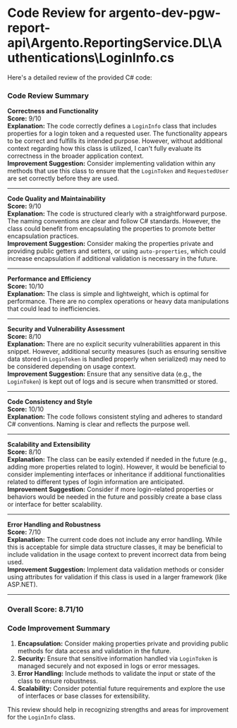# Code Review for argento-dev-pgw-report-api\Argento.ReportingService.DL\Authentications\LoginInfo.cs

Here's a detailed review of the provided C# code:

### Code Review Summary

**Correctness and Functionality**  
**Score:** 9/10  
**Explanation:** The code correctly defines a `LoginInfo` class that includes properties for a login token and a requested user. The functionality appears to be correct and fulfills its intended purpose. However, without additional context regarding how this class is utilized, I can't fully evaluate its correctness in the broader application context.  
**Improvement Suggestion:** Consider implementing validation within any methods that use this class to ensure that the `LoginToken` and `RequestedUser` are set correctly before they are used.

---

**Code Quality and Maintainability**  
**Score:** 9/10  
**Explanation:** The code is structured clearly with a straightforward purpose. The naming conventions are clear and follow C# standards. However, the class could benefit from encapsulating the properties to promote better encapsulation practices.  
**Improvement Suggestion:** Consider making the properties private and providing public getters and setters, or using `auto-properties`, which could increase encapsulation if additional validation is necessary in the future.

---

**Performance and Efficiency**  
**Score:** 10/10  
**Explanation:** The class is simple and lightweight, which is optimal for performance. There are no complex operations or heavy data manipulations that could lead to inefficiencies. 

---

**Security and Vulnerability Assessment**  
**Score:** 8/10  
**Explanation:** There are no explicit security vulnerabilities apparent in this snippet. However, additional security measures (such as ensuring sensitive data stored in `LoginToken` is handled properly when serialized) may need to be considered depending on usage context.  
**Improvement Suggestion:** Ensure that any sensitive data (e.g., the `LoginToken`) is kept out of logs and is secure when transmitted or stored.

---

**Code Consistency and Style**  
**Score:** 10/10  
**Explanation:** The code follows consistent styling and adheres to standard C# conventions. Naming is clear and reflects the purpose well.

---

**Scalability and Extensibility**  
**Score:** 8/10  
**Explanation:** The class can be easily extended if needed in the future (e.g., adding more properties related to login). However, it would be beneficial to consider implementing interfaces or inheritance if additional functionalities related to different types of login information are anticipated.  
**Improvement Suggestion:** Consider if more login-related properties or behaviors would be needed in the future and possibly create a base class or interface for better scalability.

---

**Error Handling and Robustness**  
**Score:** 7/10  
**Explanation:** The current code does not include any error handling. While this is acceptable for simple data structure classes, it may be beneficial to include validation in the usage context to prevent incorrect data from being used.  
**Improvement Suggestion:** Implement data validation methods or consider using attributes for validation if this class is used in a larger framework (like ASP.NET).

---

### Overall Score: 8.71/10

### Code Improvement Summary
1. **Encapsulation:** Consider making properties private and providing public methods for data access and validation in the future.
2. **Security:** Ensure that sensitive information handled via `LoginToken` is managed securely and not exposed in logs or error messages.
3. **Error Handling:** Include methods to validate the input or state of the class to ensure robustness.
4. **Scalability:** Consider potential future requirements and explore the use of interfaces or base classes for extensibility. 

This review should help in recognizing strengths and areas for improvement for the `LoginInfo` class.
